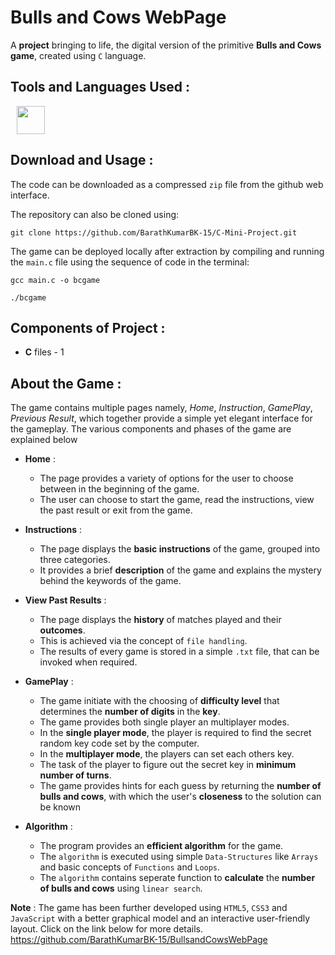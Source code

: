 # Bulls and Cows WebPage

A **project** bringing to life, the digital version of the primitive **Bulls and Cows game**, created using `C` language.

## Tools and Languages Used :
<p>
<img width="45" height="45" hspace="10" src="https://cdn.worldvectorlogo.com/logos/c-2975.svg"/>
</p>

## Download and Usage :
The code can be downloaded as a compressed `zip` file from the github web interface.

The repository can also be cloned using:
```
git clone https://github.com/BarathKumarBK-15/C-Mini-Project.git
```

The game can be deployed locally after extraction by compiling and running the `main.c` file using the sequence of code in the terminal:
```
gcc main.c -o bcgame
```
```
./bcgame
```

## Components of Project :
- **C** files - 1

## About the Game :
The game contains multiple pages namely, _Home_, _Instruction_, _GamePlay_, _Previous Result_, which together provide a simple yet elegant interface for the gameplay. The various components and phases of the game are explained below 

- **Home** :
  - The page provides a variety of options for the user to choose between in the beginning of the game.
  - The user can choose to start the game, read the instructions, view the past result or exit from the game.
  
- **Instructions** :
  - The page displays the **basic instructions** of the game, grouped into three categories.
  - It provides a brief **description** of the game and explains the mystery behind the keywords of the game.
  
- **View Past Results** :
  - The page displays the **history** of matches played and their **outcomes**.
  - This is achieved via the concept of `file handling`.
  - The results of every game is stored in a simple `.txt` file, that can be invoked when required.
  
- **GamePlay** :
  - The game initiate with the choosing of **difficulty level** that determines the **number of digits** in the **key**.
  - The game provides both single player an multiplayer modes.
  - In the **single player mode**, the player is required to find the secret random key code set by the computer.
  - In the **multiplayer mode**, the players can set each others key.
  - The task of the player to figure out the secret key in **minimum number of turns**.
  - The game provides hints for each guess by returning the **number of bulls and cows**, with which the user's **closeness** to the solution can be known
  
- **Algorithm** :
  - The program provides an **efficient algorithm** for the game.
  - The `algorithm` is executed using simple `Data-Structures` like `Arrays` and basic concepts of `Functions` and `Loops`.
  - The `algorithm` contains seperate function to **calculate** the **number of bulls and cows** using `linear search`.


**Note** : 
The game has been further developed using `HTML5`, `CSS3` and `JavaScript` with a better graphical model and an interactive user-friendly layout. Click on the link below for more details.<br>
https://github.com/BarathKumarBK-15/BullsandCowsWebPage
